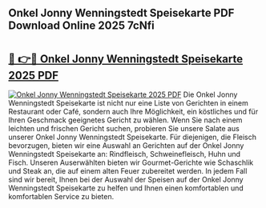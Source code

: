 ## Onkel Jonny Wenningstedt Speisekarte PDF Download Online 2025 7cNfi

# <h2><a href="http://gc6vh0.nevu.top/?p=Onkel+Jonny+Wenningstedt+Speisekarte">🔗 👉🔴 Onkel Jonny Wenningstedt Speisekarte 2025 PDF</a></h2>

[![Onkel Jonny Wenningstedt Speisekarte 2025 PDF](https://i.imgur.com/dBaPXMq.png)](http://gc6vh0.nevu.top/?p=Onkel+Jonny+Wenningstedt+Speisekarte)
Die Onkel Jonny Wenningstedt Speisekarte ist nicht nur eine Liste von Gerichten in einem Restaurant oder Café, sondern auch Ihre Möglichkeit, ein köstliches und für Ihren Geschmack geeignetes Gericht zu wählen. Wenn Sie nach einem leichten und frischen Gericht suchen, probieren Sie unsere Salate aus unserer Onkel Jonny Wenningstedt Speisekarte. Für diejenigen, die Fleisch bevorzugen, bieten wir eine Auswahl an Gerichten auf der Onkel Jonny Wenningstedt Speisekarte an: Rindfleisch, Schweinefleisch, Huhn und Fisch. Unseren Auserwählten bieten wir Gourmet-Gerichte wie Schaschlik und Steak an, die auf einem alten Feuer zubereitet werden. In jedem Fall sind wir bereit, Ihnen bei der Auswahl der Speisen auf der Onkel Jonny Wenningstedt Speisekarte zu helfen und Ihnen einen komfortablen und komfortablen Service zu bieten.
